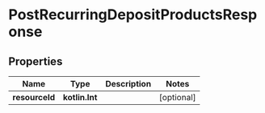 
# PostRecurringDepositProductsResponse

## Properties
| Name | Type | Description | Notes |
| ------------ | ------------- | ------------- | ------------- |
| **resourceId** | **kotlin.Int** |  |  [optional] |



